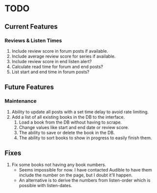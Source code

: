 # TODO
## Current Features
### Reviews & Listen Times
1. Include review score in forum posts if available.
2. Include average review score for series if available.
3. Include review score in end listen alert?
4. Calculate read time for forum and end posts?
5. List start and end time in forum posts?

## Future Features
### Maintenance
1. Ability to update all posts with a set time delay to avoid rate limiting.
2. Add a list of all existing books in the DB to the interface.
   1. Load a book from the DB without having to scrape.
   2. Change values like start and end date or review score.
   3. The ability to save or delete the book in the DB.
   4. The ability to sort books to show in progress to easily finish them. 
## Fixes
1. Fix some books not having any book numbers.
   * Seems impossible for now. I have contacted Audible to have them include the number on the page, but I doubt it'll happen.
   * An alternative is to derive the numbers from listen-order which is possible with listen-dates.
